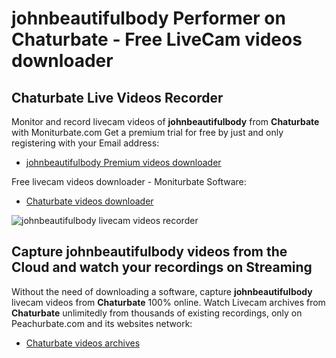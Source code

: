 # johnbeautifulbody Performer on Chaturbate - Free LiveCam videos downloader

## Chaturbate Live Videos Recorder

Monitor and record livecam videos of **johnbeautifulbody** from **Chaturbate** with Moniturbate.com
Get a premium trial for free by just and only registering with your Email address:
* [johnbeautifulbody Premium videos downloader](https://moniturbate.com/request-demo-licence-key.html)

Free livecam videos downloader - Moniturbate Software:
* [Chaturbate videos downloader](https://moniturbate.com/moniturbate-download-software.html)

![johnbeautifulbody livecam videos recorder](https://peachurnet.com/templates/moniturbate-software.png)


## Capture johnbeautifulbody videos from the Cloud and watch your recordings on Streaming

Without the need of downloading a software, capture **johnbeautifulbody** livecam videos from **Chaturbate** 100% online.
Watch Livecam archives from **Chaturbate** unlimitedly from thousands of existing recordings, only on Peachurbate.com and its websites network:
* [Chaturbate videos archives](https://peachurnet.com/)